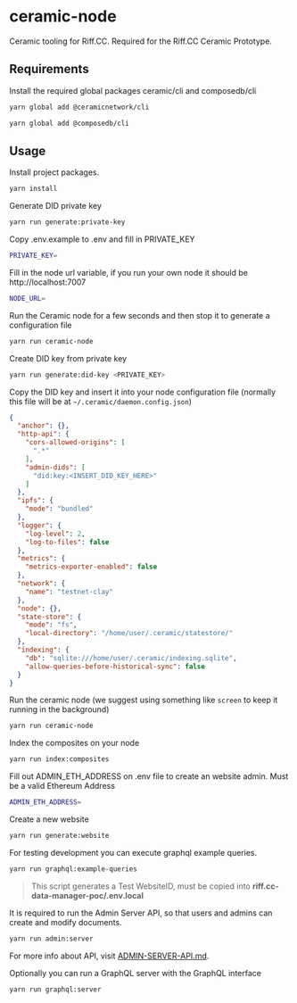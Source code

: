 # ceramic-node
Ceramic tooling for Riff.CC. Required for the Riff.CC Ceramic Prototype.

## Requirements 

Install the required global packages ceramic/cli and composedb/cli

```bash
yarn global add @ceramicnetwork/cli
```
```bash
yarn global add @composedb/cli
```

## Usage

Install project packages.

```bash
yarn install
```

Generate DID private key

```bash
yarn run generate:private-key
```

Copy .env.example to .env and fill in PRIVATE_KEY
```bash
PRIVATE_KEY=
```

Fill in the node url variable, if you run your own node it should be http://localhost:7007
```bash
NODE_URL=
```

Run the Ceramic node for a few seconds and then stop it to generate a configuration file
```bash
yarn run ceramic-node
```

Create DID key from private key
```bash
yarn run generate:did-key <PRIVATE_KEY>
```

Copy the DID key and insert it into your node configuration file (normally this file will be at `~/.ceramic/daemon.config.json`)

```json
{
  "anchor": {},
  "http-api": {
    "cors-allowed-origins": [
      ".*"
    ],
    "admin-dids": [
      "did:key:<INSERT_DID_KEY_HERE>"
    ]
  },
  "ipfs": {
    "mode": "bundled"
  },
  "logger": {
    "log-level": 2,
    "log-to-files": false
  },
  "metrics": {
    "metrics-exporter-enabled": false
  },
  "network": {
    "name": "testnet-clay"
  },
  "node": {},
  "state-store": {
    "mode": "fs",
    "local-directory": "/home/user/.ceramic/statestore/"
  },
  "indexing": {
    "db": "sqlite:///home/user/.ceramic/indexing.sqlite",
    "allow-queries-before-historical-sync": false
  }
}
```

Run the ceramic node (we suggest using something like `screen` to keep it running in the background)

```bash
yarn run ceramic-node
```

Index the composites on your node

```bash
yarn run index:composites
```

Fill out ADMIN_ETH_ADDRESS on .env file to create an website admin. Must be a valid Ethereum Address
```bash
ADMIN_ETH_ADDRESS=
```

Create a new website

```bash
yarn run generate:website
```

For testing development you can execute graphql example queries.

```bash
yarn run graphql:example-queries
```
> This script generates a Test WebsiteID, must be copied into **riff.cc-data-manager-poc/.env.local**


It is required to run the Admin Server API, so that users and admins can create and modify documents.
```bash
yarn run admin:server
```

For more info about API, visit [ADMIN-SERVER-API.md](https://github.com/riffcc/ceramic-node/blob/main/ADMIN-SERVER-API.md).

Optionally you can run a GraphQL server with the GraphQL interface
```bash
yarn run graphql:server
```
